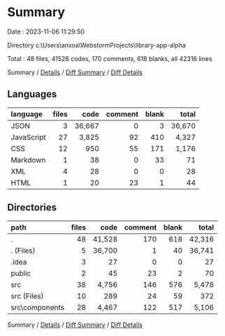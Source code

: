 # Summary

Date : 2023-11-06 11:29:50

Directory c:\\Users\\anxoa\\WebstormProjects\\library-app-alpha

Total : 48 files,  41528 codes, 170 comments, 618 blanks, all 42316 lines

Summary / [Details](details.md) / [Diff Summary](diff.md) / [Diff Details](diff-details.md)

## Languages
| language | files | code | comment | blank | total |
| :--- | ---: | ---: | ---: | ---: | ---: |
| JSON | 3 | 36,667 | 0 | 3 | 36,670 |
| JavaScript | 27 | 3,825 | 92 | 410 | 4,327 |
| CSS | 12 | 950 | 55 | 171 | 1,176 |
| Markdown | 1 | 38 | 0 | 33 | 71 |
| XML | 4 | 28 | 0 | 0 | 28 |
| HTML | 1 | 20 | 23 | 1 | 44 |

## Directories
| path | files | code | comment | blank | total |
| :--- | ---: | ---: | ---: | ---: | ---: |
| . | 48 | 41,528 | 170 | 618 | 42,316 |
| . (Files) | 5 | 36,700 | 1 | 40 | 36,741 |
| .idea | 3 | 27 | 0 | 0 | 27 |
| public | 2 | 45 | 23 | 2 | 70 |
| src | 38 | 4,756 | 146 | 576 | 5,478 |
| src (Files) | 10 | 289 | 24 | 59 | 372 |
| src\\components | 28 | 4,467 | 122 | 517 | 5,106 |

Summary / [Details](details.md) / [Diff Summary](diff.md) / [Diff Details](diff-details.md)